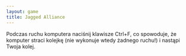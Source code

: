 ```yaml
---
layout: game
title: Jagged Alliance
---
```


Podczas ruchu komputera naciśnij klawisze Ctrl+F, co spowoduje,
że komputer straci kolejkę (nie wykonuje wtedy żadnego ruchu!)
i nastąpi Twoja kolej.
